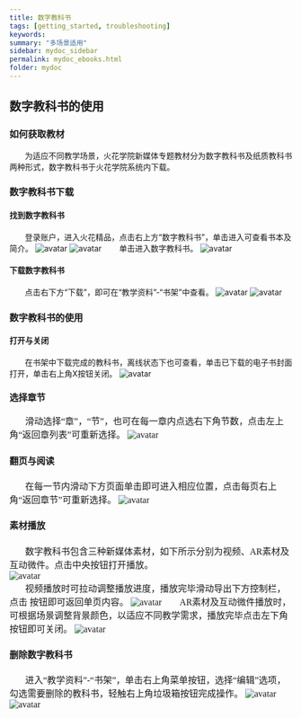```yaml
---
title: 数字教科书
tags: [getting_started, troubleshooting]
keywords:
summary: "多场景适用"
sidebar: mydoc_sidebar
permalink: mydoc_ebooks.html
folder: mydoc
---
```


## 数字教科书的使用

### 如何获取教材
&#160; &#160; &#160; &#160;为适应不同教学场景，火花学院新媒体专题教材分为数字教科书及纸质教科书两种形式，数字教科书于火花学院系统内下载。  

### 数字教科书下载
#### 找到数字教科书
&#160; &#160; &#160; &#160;登录账户，进入火花精品，点击右上方“数字教科书”，单击进入可查看书本及简介。
![avatar](https://xiyue-team.github.io/docs/image/0005找到数字教科书1.png)
![avatar](https://xiyue-team.github.io/docs/image/0005找到数字教科书2.png)
&#160; &#160; &#160; &#160;单击进入数字教科书。
![avatar](https://xiyue-team.github.io/docs/image/0005找到数字教科书3.png)
#### 下载数字教科书
&#160; &#160; &#160; &#160;点击右下方“下载”，即可在“教学资料”-“书架”中查看。
![avatar](https://xiyue-team.github.io/docs/image/0005下载数字教科书1.png)
![avatar](https://xiyue-team.github.io/docs/image/0005下载数字教科书2.png) 

### 数字教科书的使用
#### 打开与关闭
&#160; &#160; &#160; &#160;在书架中下载完成的教科书，离线状态下也可查看，单击已下载的电子书封面打开，单击右上角X按钮关闭。
![avatar](https://xiyue-team.github.io/docs/image/0005打开与关闭.png)
#### <font size="3" face="微软雅黑">选择章节
&#160; &#160; &#160; &#160;滑动选择“章”，“节”，也可在每一章内点选右下角节数，点击左上角“返回章列表”可重新选择。
![avatar](https://xiyue-team.github.io/docs/image/0005选择章节.png)
#### <font size="3" face="微软雅黑">翻页与阅读
&#160; &#160; &#160; &#160;在每一节内滑动下方页面单击即可进入相应位置，点击每页右上角“返回章节”可重新选择。
![avatar](https://xiyue-team.github.io/docs/image/0005翻页与阅读.png)
#### <font size="3" face="微软雅黑">素材播放
&#160; &#160; &#160; &#160;数字教科书包含三种新媒体素材，如下所示分别为视频、AR素材及互动微件。点击中央按钮打开播放。   
![avatar](https://xiyue-team.github.io/docs/image/0005素材播放1.png)  
&#160; &#160; &#160; &#160;视频播放时可拉动调整播放进度，播放完毕滑动导出下方控制栏，点击 按钮即可返回单页内容。
![avatar](https://xiyue-team.github.io/docs/image/0005素材播放2.png)
&#160; &#160; &#160; &#160;AR素材及互动微件播放时，可根据场景调整背景颜色，以适应不同教学需求，播放完毕点击左下角 按钮即可关闭。
![avatar](https://xiyue-team.github.io/docs/image/0005素材播放3.png)
#### <font size="3" face="微软雅黑">删除数字教科书
&#160; &#160; &#160; &#160;进入“教学资料”-“书架”，单击右上角菜单按钮，选择“编辑”选项，勾选需要删除的教科书，轻触右上角垃圾箱按钮完成操作。
![avatar](https://xiyue-team.github.io/docs/image/0005删除数字教科书1.png)
![avatar](https://xiyue-team.github.io/docs/image/0005删除数字教科书2.png)